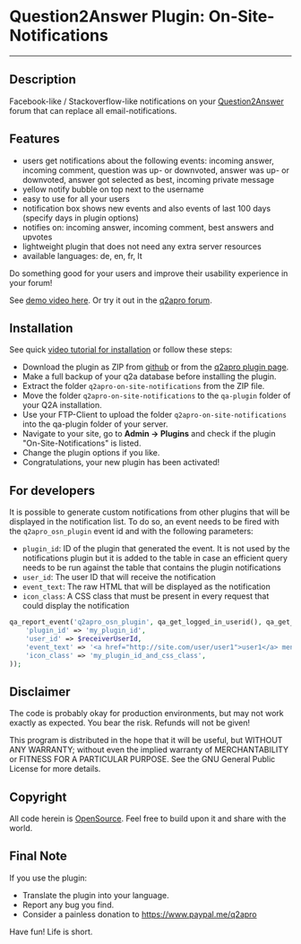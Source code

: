 # Question2Answer Plugin: On-Site-Notifications #

----------

## Description ##

Facebook-like / Stackoverflow-like notifications on your [Question2Answer](http://www.question2answer.org/) forum that can replace all email-notifications.


## Features ##

- users get notifications about the following events: incoming answer, incoming comment, question was up- or downvoted, answer was up- or downvoted, answer got selected as best, incoming private message
- yellow notify bubble on top next to the username
- easy to use for all your users
- notification box shows new events and also events of last 100 days (specify days in plugin options)
- notifies on: incoming answer, incoming comment, best answers and upvotes
- lightweight plugin that does not need any extra server resources
- available languages: de, en, fr, lt

Do something good for your users and improve their usability experience in your forum!

See [demo video here](https://www.youtube.com/watch?v=C86rdJkGP3k). Or try it out in the [q2apro forum](http://www.q2apro.com/forum/).


## Installation ##

See quick [video tutorial for installation](https://www.youtube.com/watch?feature=player_detailpage&v=C86rdJkGP3k#t=90) or follow these steps:

- Download the plugin as ZIP from [github](https://github.com/q2apro/q2apro-on-site-notifications) or from the [q2apro plugin page](http://www.q2apro.com/plugins/on-site-notifications).
- Make a full backup of your q2a database before installing the plugin.
- Extract the folder ``q2apro-on-site-notifications`` from the ZIP file.
- Move the folder ``q2apro-on-site-notifications`` to the ``qa-plugin`` folder of your Q2A installation.
- Use your FTP-Client to upload the folder ``q2apro-on-site-notifications`` into the qa-plugin folder of your server.
- Navigate to your site, go to **Admin -> Plugins** and check if the plugin "On-Site-Notifications" is listed.
- Change the plugin options if you like.
- Congratulations, your new plugin has been activated!


## For developers ##

It is possible to generate custom notifications from other plugins that will be displayed in the notification list. To do so, an event
needs to be fired with the `q2apro_osn_plugin` event id and with the following parameters:

  * `plugin_id`: ID of the plugin that generated the event. It is not used by the notifications plugin but it is added to the table
  in case an efficient query needs to be run against the table that contains the plugin notifications
  * `user_id`: The user ID that will receive the notification
  * `event_text`: The raw HTML that will be displayed as the notification
  * `icon_class`: A CSS class that must be present in every request that could display the notification

```php
qa_report_event('q2apro_osn_plugin', qa_get_logged_in_userid(), qa_get_logged_in_handle(), null, array(
    'plugin_id' => 'my_plugin_id',
    'user_id' => $receiverUserId,
    'event_text' => '<a href="http://site.com/user/user1">user1</a> mentioned you in <a href="http://site.com/154">this post</a>',
    'icon_class' => 'my_plugin_id_and_css_class',
));
```

## Disclaimer ##

The code is probably okay for production environments, but may not work exactly as expected. You bear the risk. Refunds will not be given!

This program is distributed in the hope that it will be useful, but WITHOUT ANY WARRANTY;
without even the implied warranty of MERCHANTABILITY or FITNESS FOR A PARTICULAR PURPOSE.
See the GNU General Public License for more details.


## Copyright ##

All code herein is [OpenSource](http://www.gnu.org/licenses/gpl.html). Feel free to build upon it and share with the world.


## Final Note ##

If you use the plugin:

  * Translate the plugin into your language.
  * Report any bug you find.
  * Consider a painless donation to https://www.paypal.me/q2apro

Have fun! Life is short.
